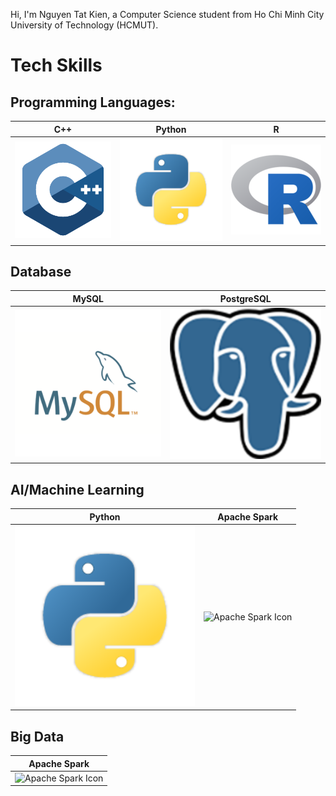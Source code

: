 Hi, I'm Nguyen Tat Kien, a Computer Science student from Ho Chi Minh City University of Technology (HCMUT).

# Tech Skills

## Programming Languages:

|C++|Python|R|
|---|------|-|
|![C++ Logo](https://raw.githubusercontent.com/github/explore/main/topics/cpp/cpp.png)|![Python Logo](https://raw.githubusercontent.com/github/explore/main/topics/python/python.png) |![R Logo](https://raw.githubusercontent.com/github/explore/main/topics/r/r.png)

## Database
|MySQL|PostgreSQL|
|-----|----------|
|![MySQL Logo](https://raw.githubusercontent.com/github/explore/main/topics/mysql/mysql.png)|![PostgreSQL Logo](https://raw.githubusercontent.com/github/explore/main/topics/postgresql/postgresql.png)

## AI/Machine Learning

|Python|Apache Spark|
|------|------------|
|![Python Logo](https://raw.githubusercontent.com/github/explore/main/topics/python/python.png)|![Apache Spark Icon](https://raw.githubusercontent.com/github/explore/main/topics/apache-spark-2.0/apache-spark-2.0.png)

## Big Data

|Apache Spark|
|------------|
|![Apache Spark Icon](https://raw.githubusercontent.com/github/explore/main/topics/apache-spark/apache-spark.png)|

<!---
tatkien/tatkien is a ✨ special ✨ repository because its `README.md` (this file) appears on your GitHub profile.
You can click the Preview link to take a look at your changes.
--->
